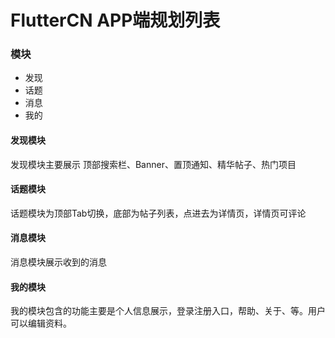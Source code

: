 # FlutterCN APP端规划列表

### 模块

+ 发现
+ 话题
+ 消息
+ 我的

#### 发现模块

发现模块主要展示 顶部搜索栏、Banner、置顶通知、精华帖子、热门项目

#### 话题模块

话题模块为顶部Tab切换，底部为帖子列表，点进去为详情页，详情页可评论

#### 消息模块

消息模块展示收到的消息

#### 我的模块

我的模块包含的功能主要是个人信息展示，登录注册入口，帮助、关于、等。用户可以编辑资料。